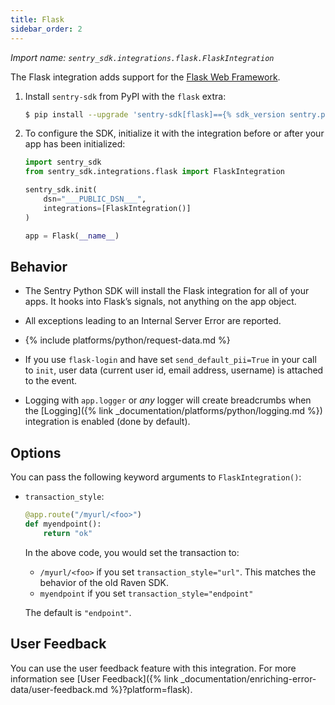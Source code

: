 ```yaml
---
title: Flask
sidebar_order: 2
---
```


<!-- WIZARD -->
*Import name: `sentry_sdk.integrations.flask.FlaskIntegration`*

The Flask integration adds support for the [Flask Web
Framework](http://flask.pocoo.org/).

1. Install `sentry-sdk` from PyPI with the `flask` extra:

    ```bash
    $ pip install --upgrade 'sentry-sdk[flask]=={% sdk_version sentry.python %}'
    ```

2.  To configure the SDK, initialize it with the integration before or after your app has been initialized:

    ```python
    import sentry_sdk
    from sentry_sdk.integrations.flask import FlaskIntegration

    sentry_sdk.init(
        dsn="___PUBLIC_DSN___",
        integrations=[FlaskIntegration()]
    )

    app = Flask(__name__)
    ```

<!-- ENDWIZARD -->

## Behavior

* The Sentry Python SDK will install the Flask integration for all of your apps. It hooks into Flask’s signals, not anything on the app object.

* All exceptions leading to an Internal Server Error are reported.

* {% include platforms/python/request-data.md %}

* If you use ``flask-login`` and have set ``send_default_pii=True`` in your call to ``init``, user data (current user id, email address, username) is attached to the event.

* Logging with `app.logger` or *any* logger will create breadcrumbs when
  the [Logging]({% link _documentation/platforms/python/logging.md %})
  integration is enabled (done by default).

## Options

You can pass the following keyword arguments to `FlaskIntegration()`:

* `transaction_style`:

  ```python
  @app.route("/myurl/<foo>")
  def myendpoint():
      return "ok"
  ```

  In the above code, you would set the transaction to:

  * `/myurl/<foo>` if you set `transaction_style="url"`. This matches the behavior of the old Raven SDK.
  * `myendpoint` if you set `transaction_style="endpoint"`

  The default is `"endpoint"`.

## User Feedback

You can use the user feedback feature with this integration.  For more information see [User Feedback]({% link _documentation/enriching-error-data/user-feedback.md %}?platform=flask).

